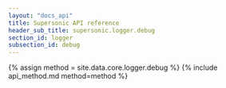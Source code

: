 ```yaml
---
layout: "docs_api"
title: Supersonic API reference
header_sub_title: supersonic.logger.debug
section_id: logger
subsection_id: debug
---
```


{% assign method = site.data.core.logger.debug %}
{% include api_method.md method=method %}
